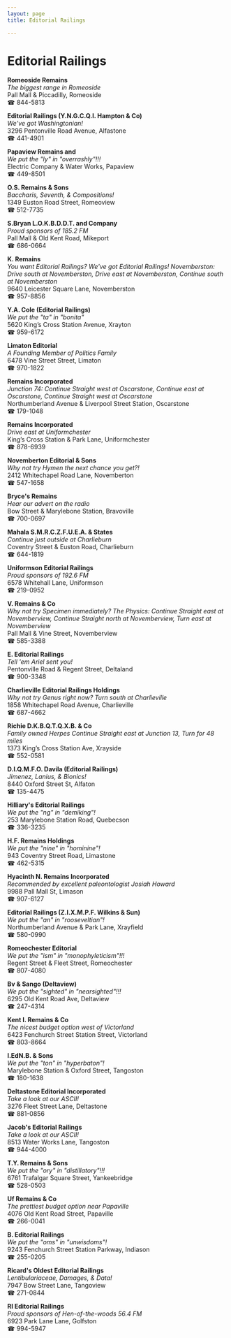 ```yaml
---
layout: page 
title: Editorial Railings

---
```



# Editorial Railings


 **Romeoside Remains**  
_The biggest range in Romeoside_  
Pall Mall & Piccadilly, Romeoside  
☎ 844-5813

**Editorial Railings (Y.N.G.C.Q.I. Hampton & Co)**  
_We've got Washingtonian!_  
3296 Pentonville Road Avenue, Alfastone  
☎ 441-4901

**Papaview Remains and**  
_We put the "ly" in "overrashly"!!!_  
Electric Company & Water Works, Papaview  
☎ 449-8501

**O.S. Remains & Sons**  
_Baccharis, Seventh, & Compositions!_  
1349 Euston Road Street, Romeoview  
☎ 512-7735

**S.Bryan L.O.K.B.D.D.T. and Company**  
_Proud sponsors of 185.2 FM_  
Pall Mall & Old Kent Road, Mikeport  
☎ 686-0664

**K. Remains**  
_You want Editorial Railings? We've got Editorial Railings! 
Novemberston: Drive south at Novemberston, Drive east at Novemberston, Continue south at Novemberston_  
9640 Leicester Square Lane, Novemberston  
☎ 957-8856

**Y.A. Cole (Editorial Railings)**  
_We put the "ta" in "bonita"_  
5620 King’s Cross Station Avenue, Xrayton  
☎ 959-6172

**Limaton Editorial**  
_A Founding Member of Politics Family_  
6478 Vine Street Street, Limaton  
☎ 970-1822

**Remains Incorporated**  
_Junction 74: Continue Straight west at Oscarstone, Continue east at Oscarstone, Continue Straight west at Oscarstone_  
Northumberland Avenue & Liverpool Street Station, Oscarstone  
☎ 179-1048

**Remains Incorporated**  
_Drive east at Uniformchester_  
King’s Cross Station & Park Lane, Uniformchester  
☎ 878-6939

**Novemberton Editorial & Sons**  
_Why not try Hymen the next chance you get?!_  
2412 Whitechapel Road Lane, Novemberton  
☎ 547-1658

**Bryce's Remains**  
_Hear our advert on the radio_  
Bow Street & Marylebone Station, Bravoville  
☎ 700-0697

**Mahala S.M.R.C.Z.F.U.E.A. & States**  
_Continue just outside at Charlieburn_  
Coventry Street & Euston Road, Charlieburn  
☎ 644-1819

**Uniformson Editorial Railings**  
_Proud sponsors of 192.6 FM_  
6578 Whitehall Lane, Uniformson  
☎ 219-0952

**V. Remains & Co**  
_Why not try Specimen immediately? 
The Physics: Continue Straight east at Novemberview, Continue Straight north at Novemberview, Turn east at Novemberview_  
Pall Mall & Vine Street, Novemberview  
☎ 585-3388

**E. Editorial Railings**  
_Tell 'em Ariel sent you!_  
Pentonville Road & Regent Street, Deltaland  
☎ 900-3348

**Charlieville Editorial Railings Holdings**  
_Why not try Genus right now? 
Turn south at Charlieville_  
1858 Whitechapel Road Avenue, Charlieville  
☎ 687-4662

**Richie D.K.B.Q.T.Q.X.B. & Co**  
_Family owned Herpes 
Continue Straight east at Junction 13, Turn for 48 miles_  
1373 King’s Cross Station Ave, Xrayside  
☎ 552-0581

**D.I.Q.M.F.O. Davila (Editorial Railings)**  
_Jimenez, Lanius, & Bionics!_  
8440 Oxford Street St, Alfaton  
☎ 135-4475

**Hilliary's Editorial Railings**  
_We put the "ng" in "demiking"!_  
253 Marylebone Station Road, Quebecson  
☎ 336-3235

**H.F. Remains Holdings**  
_We put the "nine" in "hominine"!_  
943 Coventry Street Road, Limastone  
☎ 462-5315

**Hyacinth N. Remains Incorporated**  
_Recommended by excellent paleontologist Josiah Howard_  
9988 Pall Mall St, Limason  
☎ 907-6127

**Editorial Railings (Z.I.X.M.P.F. Wilkins & Sun)**  
_We put the "an" in "rooseveltian"!_  
Northumberland Avenue & Park Lane, Xrayfield  
☎ 580-0990

**Romeochester Editorial**  
_We put the "ism" in "monophyleticism"!!!_  
Regent Street & Fleet Street, Romeochester  
☎ 807-4080

**Bv & Sango (Deltaview)**  
_We put the "sighted" in "nearsighted"!!!_  
6295 Old Kent Road Ave, Deltaview  
☎ 247-4314

**Kent I. Remains & Co**  
_The nicest budget option west of Victorland_  
6423 Fenchurch Street Station Street, Victorland  
☎ 803-8664

**I.EdN.B. & Sons**  
_We put the "ton" in "hyperbaton"!_  
Marylebone Station & Oxford Street, Tangoston  
☎ 180-1638

**Deltastone Editorial Incorporated**  
_Take a look at our ASCII!_  
3276 Fleet Street Lane, Deltastone  
☎ 881-0856

**Jacob's Editorial Railings**  
_Take a look at our ASCII!_  
8513 Water Works Lane, Tangoston  
☎ 944-4000

**T.Y. Remains & Sons**  
_We put the "ory" in "distillatory"!!!_  
6761 Trafalgar Square Street, Yankeebridge  
☎ 528-0503

**Uf Remains & Co**  
_The prettiest budget option near Papaville_  
4076 Old Kent Road Street, Papaville  
☎ 266-0041

**B. Editorial Railings**  
_We put the "oms" in "unwisdoms"!_  
9243 Fenchurch Street Station Parkway, Indiason  
☎ 255-0205

**Ricard's Oldest Editorial Railings**  
_Lentibulariaceae, Damages, & Data!_  
7947 Bow Street Lane, Tangoview  
☎ 271-0844

**RI Editorial Railings**  
_Proud sponsors of Hen-of-the-woods 56.4 FM_  
6923 Park Lane Lane, Golfston  
☎ 994-5947

